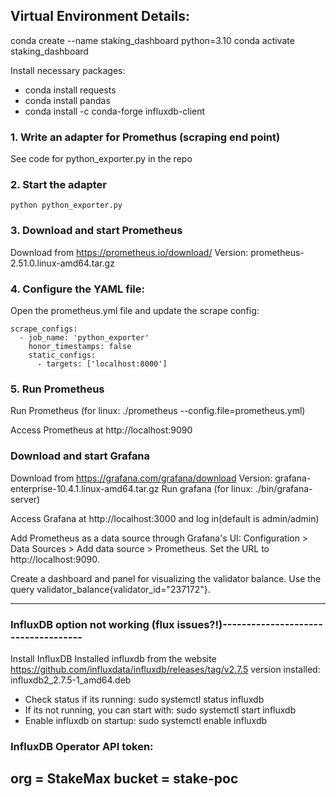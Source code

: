 ## Virtual Environment Details:

conda create --name staking_dashboard python=3.10
conda activate staking_dashboard

Install necessary packages:
- conda install requests
- conda install pandas
- conda install -c conda-forge influxdb-client

### 1. Write an adapter for Promethus (scraping end point)
See code for python_exporter.py in the repo

### 2. Start the adapter
```
python python_exporter.py
```

### 3. Download and start Prometheus
Download from https://prometheus.io/download/
Version: prometheus-2.51.0.linux-amd64.tar.gz

### 4. Configure the YAML file:
Open the prometheus.yml file  and update the scrape config:

```
scrape_configs:
  - job_name: 'python_exporter'
    honor_timestamps: false
    static_configs:
      - targets: ['localhost:8000']
```

### 5. Run Prometheus
Run Prometheus (for linux: ./prometheus --config.file=prometheus.yml)

Access Prometheus at http://localhost:9090


### Download and start Grafana
Download from https://grafana.com/grafana/download
Version: grafana-enterprise-10.4.1.linux-amd64.tar.gz
Run grafana (for linux: ./bin/grafana-server)

Access Grafana at http://localhost:3000 and log in(default is admin/admin)

Add Prometheus as a data source through Grafana's UI: Configuration > Data Sources > Add data source > Prometheus. 
Set the URL to http://localhost:9090.

Create a dashboard and panel for visualizing the validator balance. 
Use the query validator_balance{validator_id="237172"}.

*******************************************************************************************************************




### InfluxDB option not working (flux issues?!)------------------------------------
Install InfluxDB
Installed influxdb from the website https://github.com/influxdata/influxdb/releases/tag/v2.7.5
version installed: influxdb2_2.7.5-1_amd64.deb

- Check status if its running: sudo systemctl status influxdb
- If its not running, you can start with: sudo systemctl start influxdb
- Enable influxdb on startup: sudo systemctl enable influxdb

### InfluxDB Operator API token: 
org = StakeMax
bucket = stake-poc
----------------------------------------------------------------------------------------------
